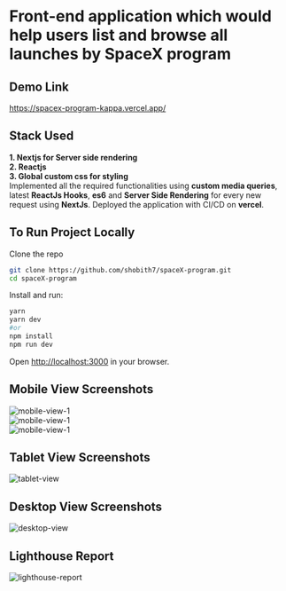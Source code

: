 # Front-end application which would help users list and browse all launches by SpaceX program
## Demo Link
https://spacex-program-kappa.vercel.app/

## Stack Used<br />
**1. Nextjs for Server side rendering**<br />
**2. Reactjs**<br />
**3. Global custom css for styling**<br />
Implemented all the required functionalities using **custom media queries**, latest **ReactJs Hooks**, **es6** and **Server Side Rendering** for every new request using **NextJs**.
Deployed the application with CI/CD on **vercel**.

## To Run Project Locally
Clone the repo
```bash
git clone https://github.com/shobith7/spaceX-program.git
cd spaceX-program
```
Install and run:
```bash
yarn
yarn dev
#or
npm install
npm run dev
```
Open [http://localhost:3000](http://localhost:3000) in your browser.

## Mobile View Screenshots
![mobile-view-1](https://github.com/shobith7/spaceX-program/blob/main/public/mobile-view-1.png)<br />
![mobile-view-1](https://github.com/shobith7/spaceX-program/blob/main/public/mobile-view-2.png)<br />
![mobile-view-1](https://github.com/shobith7/spaceX-program/blob/main/public/mobile-view-3.png)<br />

## Tablet View Screenshots
![tablet-view](https://github.com/shobith7/spaceX-program/blob/main/public/tablet-view.png)

## Desktop View Screenshots
![desktop-view](https://github.com/shobith7/spaceX-program/blob/main/public/desktop-view.png)

## Lighthouse Report
![lighthouse-report](https://github.com/shobith7/spaceX-program/blob/main/public/lighthouse-report.png)

